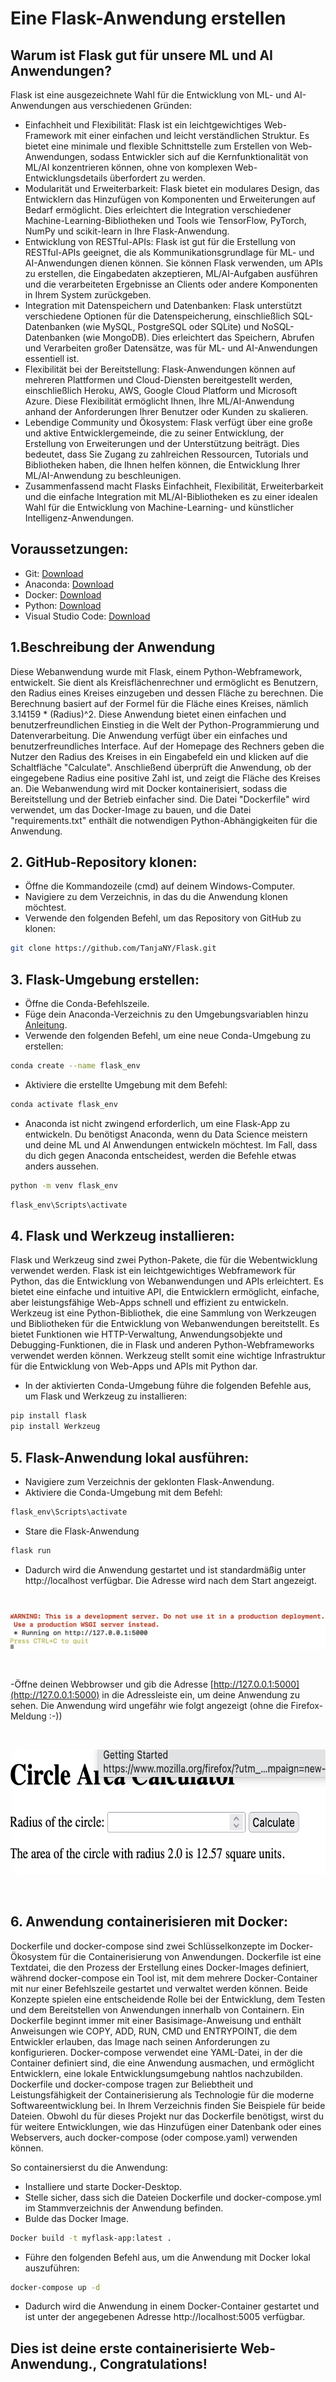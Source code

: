 
# Eine Flask-Anwendung erstellen

## Warum ist Flask gut für unsere ML und AI Anwendungen?

Flask ist eine ausgezeichnete Wahl für die Entwicklung von ML- und AI-Anwendungen aus verschiedenen Gründen:

- Einfachheit und Flexibilität: Flask ist ein leichtgewichtiges Web-Framework mit einer einfachen und leicht verständlichen Struktur. Es bietet eine minimale und flexible Schnittstelle zum Erstellen von Web-Anwendungen, sodass Entwickler sich auf die Kernfunktionalität von ML/AI konzentrieren können, ohne von komplexen Web-Entwicklungsdetails überfordert zu werden.
- Modularität und Erweiterbarkeit: Flask bietet ein modulares Design, das Entwicklern das Hinzufügen von Komponenten und Erweiterungen auf Bedarf ermöglicht. Dies erleichtert die Integration verschiedener Machine-Learning-Bibliotheken und Tools wie TensorFlow, PyTorch, NumPy und scikit-learn in Ihre Flask-Anwendung.
- Entwicklung von RESTful-APIs: Flask ist gut für die Erstellung von RESTful-APIs geeignet, die als Kommunikationsgrundlage für ML- und AI-Anwendungen dienen können. Sie können Flask verwenden, um APIs zu erstellen, die Eingabedaten akzeptieren, ML/AI-Aufgaben ausführen und die verarbeiteten Ergebnisse an Clients oder andere Komponenten in Ihrem System zurückgeben.
- Integration mit Datenspeichern und Datenbanken: Flask unterstützt verschiedene Optionen für die Datenspeicherung, einschließlich SQL-Datenbanken (wie MySQL, PostgreSQL oder SQLite) und NoSQL-Datenbanken (wie MongoDB). Dies erleichtert das Speichern, Abrufen und Verarbeiten großer Datensätze, was für ML- und AI-Anwendungen essentiell ist.
- Flexibilität bei der Bereitstellung: Flask-Anwendungen können auf mehreren Plattformen und Cloud-Diensten bereitgestellt werden, einschließlich Heroku, AWS, Google Cloud Platform und Microsoft Azure. Diese Flexibilität ermöglicht Ihnen, Ihre ML/AI-Anwendung anhand der Anforderungen Ihrer Benutzer oder Kunden zu skalieren.
- Lebendige Community und Ökosystem: Flask verfügt über eine große und aktive Entwicklergemeinde, die zu seiner Entwicklung, der Erstellung von Erweiterungen und der Unterstützung beiträgt. Dies bedeutet, dass Sie Zugang zu zahlreichen Ressourcen, Tutorials und Bibliotheken haben, die Ihnen helfen können, die Entwicklung Ihrer ML/AI-Anwendung zu beschleunigen.
- Zusammenfassend macht Flasks Einfachheit, Flexibilität, Erweiterbarkeit und die einfache Integration mit ML/AI-Bibliotheken es zu einer idealen Wahl für die Entwicklung von Machine-Learning- und künstlicher Intelligenz-Anwendungen.

## Voraussetzungen:

- Git: [Download](https://git-scm.com/downloads)
- Anaconda: [Download](https://www.anaconda.com/download)
- Docker: [Download](https://www.docker.com/products/docker-desktop/)
- Python: [Download](https://www.python.org/downloads/)
- Visual Studio Code: [Download](https://code.visualstudio.com/download)


## 1.Beschreibung der Anwendung
Diese Webanwendung wurde mit Flask, einem Python-Webframework, entwickelt. Sie dient als Kreisflächenrechner und ermöglicht es Benutzern, den Radius eines Kreises einzugeben und dessen Fläche zu berechnen. Die Berechnung basiert auf der Formel für die Fläche eines Kreises, nämlich 3.14159 * (Radius)^2.
Diese Anwendung bietet einen einfachen und benutzerfreundlichen Einstieg in die Welt der Python-Programmierung und Datenverarbeitung.
Die Anwendung verfügt über ein einfaches und benutzerfreundliches Interface. Auf der Homepage des Rechners geben die Nutzer den Radius des Kreises in ein Eingabefeld ein und klicken auf die Schaltfläche "Calculate". Anschließend überprüft die Anwendung, ob der eingegebene Radius eine positive Zahl ist, und zeigt die Fläche des Kreises an.
Die Webanwendung wird mit Docker kontainerisiert, sodass die Bereitstellung und der Betrieb einfacher sind. Die Datei "Dockerfile" wird verwendet, um das Docker-Image zu bauen, und die Datei "requirements.txt" enthält die notwendigen Python-Abhängigkeiten für die Anwendung.

## 2. GitHub-Repository klonen:

- Öffne die Kommandozeile (cmd) auf deinem Windows-Computer.
- Navigiere zu dem Verzeichnis, in das du die Anwendung klonen möchtest.
- Verwende den folgenden Befehl, um das Repository von GitHub zu klonen:

```bash
git clone https://github.com/TanjaNY/Flask.git
```

## 3. Flask-Umgebung erstellen:

- Öffne die Conda-Befehlszeile.
- Füge dein Anaconda-Verzeichnis zu den Umgebungsvariablen hinzu [Anleitung](https://michster.de/wie-setze-ich-die-path-umgebungsvariablen-unter-windows-10/).
- Verwende den folgenden Befehl, um eine neue Conda-Umgebung zu erstellen:

```bash
conda create --name flask_env 
```

- Aktiviere die erstellte Umgebung mit dem Befehl:

```bash
conda activate flask_env
```
- Anaconda ist nicht zwingend erforderlich, um eine Flask-App zu entwickeln. Du benötigst Anaconda, wenn du Data Science meistern und deine ML und AI Anwendungen entwickeln möchtest. Im Fall, dass du dich gegen Anaconda entscheidest, werden die Befehle etwas anders aussehen.


```bash
python -m venv flask_env 
```


```bash
flask_env\Scripts\activate
```

## 4. Flask und Werkzeug installieren:

Flask und Werkzeug sind zwei Python-Pakete, die für die Webentwicklung verwendet werden.
Flask ist ein leichtgewichtiges Webframework für Python, das die Entwicklung von Webanwendungen und APIs erleichtert. Es bietet eine einfache und intuitive API, die Entwicklern ermöglicht, einfache, aber leistungsfähige Web-Apps schnell und effizient zu entwickeln.
Werkzeug ist eine Python-Bibliothek, die eine Sammlung von Werkzeugen und Bibliotheken für die Entwicklung von Webanwendungen bereitstellt. Es bietet Funktionen wie HTTP-Verwaltung, Anwendungsobjekte und Debugging-Funktionen, die in Flask und anderen Python-Webframeworks verwendet werden können.
Werkzeug stellt somit eine wichtige Infrastruktur für die Entwicklung von Web-Apps und APIs mit Python dar.


- In der aktivierten Conda-Umgebung führe die folgenden Befehle aus, um Flask und Werkzeug zu installieren:

```bash
pip install flask 
pip install Werkzeug 
```

## 5. Flask-Anwendung lokal ausführen:

- Navigiere zum Verzeichnis der geklonten Flask-Anwendung.
- Aktiviere die Conda-Umgebung mit dem Befehl:

```bash
flask_env\Scripts\activate
```
- Stare  die Flask-Anwendung
```bash
flask run
```

- Dadurch wird die Anwendung gestartet und ist standardmäßig unter http://localhost verfügbar. Die Adresse wird nach dem Start angezeigt.

<p>&nbsp;</p>

![](https://github.com/TanjaNY/Flask/blob/main/pics/Flask02.png?raw=true)

<p>&nbsp;</p>

-Öffne deinen Webbrowser und gib die Adresse [http://127.0.0.1:5000](http://127.0.0.1:5000) in die Adressleiste ein, um deine Anwendung zu sehen.
 Die Anwendung wird ungefähr wie folgt angezeigt (ohne die Firefox-Meldung :-))

 <p>&nbsp;</p>



<p><img src="https://github.com/TanjaNY/Flask/blob/main/pics/flask01.png" widht="100" height="200" alt="Flask App" &nbsp;&nbsp;&nbsp;&nbsp /></p>
<p>&nbsp;</p>

## 6. Anwendung containerisieren mit Docker:

Dockerfile und docker-compose  sind zwei Schlüsselkonzepte im Docker-Ökosystem für die Containerisierung von Anwendungen. Dockerfile ist eine Textdatei, die den Prozess der Erstellung eines Docker-Images definiert, während docker-compose ein Tool ist, mit dem mehrere Docker-Container mit nur einer Befehlszeile gestartet und verwaltet werden können. Beide Konzepte spielen eine entscheidende Rolle bei der Entwicklung, dem Testen und dem Bereitstellen von Anwendungen innerhalb von Containern.
Ein Dockerfile beginnt immer mit einer Basisimage-Anweisung und enthält Anweisungen wie COPY, ADD, RUN, CMD und ENTRYPOINT, die dem Entwickler erlauben, das Image nach seinen Anforderungen zu konfigurieren. Docker-compose verwendet eine YAML-Datei, in der die Container definiert sind, die eine Anwendung ausmachen, und ermöglicht Entwicklern, eine lokale Entwicklungsumgebung nahtlos nachzubilden.
Dockerfile und docker-compose tragen zur Beliebtheit und Leistungsfähigkeit der Containerisierung als Technologie für die moderne Softwareentwicklung bei. In Ihrem Verzeichnis finden Sie Beispiele für beide Dateien. Obwohl du für dieses Projekt nur das Dockerfile benötigst, wirst du für weitere Entwicklungen, wie das Hinzufügen einer Datenbank oder eines Webservers, auch docker-compose (oder compose.yaml) verwenden können.

So containersierst du die Anwendung:

- Installiere und starte Docker-Desktop.
- Stelle sicher, dass sich die Dateien Dockerfile und docker-compose.yml im Stammverzeichnis der Anwendung befinden.
- Bulde das Docker Image.

```bash
Docker build -t myflask-app:latest .
```

- Führe den folgenden Befehl aus, um die Anwendung mit Docker lokal auszuführen:

```bash
docker-compose up -d
```

- Dadurch wird die Anwendung in einem Docker-Container gestartet und ist unter der angegebenen Adresse http://localhost:5005 verfügbar.



## Dies ist deine erste containerisierte Web-Anwendung., Congratulations!
        
